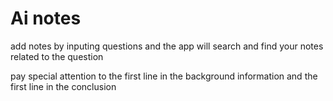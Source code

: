 # Ai notes 


add notes by inputing questions and the app will search and find your notes related to the question

pay special attention to the first line in the background information and the first line in the conclusion

